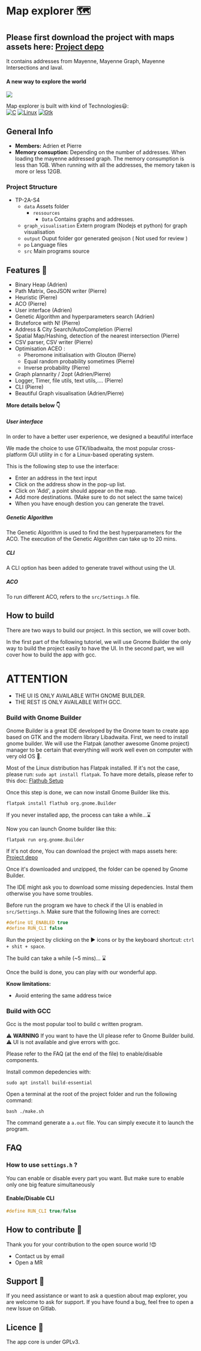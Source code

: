# Map explorer 🗺️

## Please first download the project with maps assets here: [Project depo](https://www.home-cloud.fr/s/CxTpFrEzSEZ23jW)
It contains addresses from Mayenne, Mayenne Graph, Mayenne Intersections and laval.

[//]: # (To view this page with graphic comfort please follow this link:)
[//]: # (https://github.com/0xPierre/ClassificationTP)

#### A new way to explore the world


![](./doc/map.png)

Map explorer is built with kind of Technologies😃:  
[![C](https://img.shields.io/badge/C-3178c6?style=for-the-badge&logo=c&labelColor=gray)](https://scratch.mit.edu/)
[![Linux](https://img.shields.io/badge/Linux-DD0031?style=for-the-badge&logo=linux&labelColor=gray)](https://kernel.org)
[![Gtk](https://img.shields.io/badge/gtk-DD031?style=for-the-badge&logo=gtk&labelColor=gray)](https://www.gtk.org/)

## General Info


- **Members:** Adrien et Pierre
- **Memory consuption:** Depending on the number of addresses. When loading the mayenne addressed graph. The memory consumption is less than 1GB. When running with all the addresses, the memory taken is more or less 12GB.

### Project Structure

- TP-2A-S4
    * `data`  Assets folder
      * `ressources`
        * `Data` Contains graphs and addresses.
    * `graph_visualisation` Extern program (Nodejs et python) for graph visualisation
    * `output` Ouput folder gor generated geojson ( Not used for review )
    * `po` Language files
    * `src` Main programs source 

## Features 🚄

- Binary Heap (Adrien)
- Path Matrix, GeoJSON writer (Pierre) 
- Heuristic (Pierre)
- ACO (Pierre)
- User interface (Adrien)
- Genetic Algorithm and hyperparameters search (Adrien)
- Bruteforce with N! (Pierre)
- Address & City Search/AutoCompletion (Pierre)
- Spatial Map/Hashing, detection of the nearest intersection (Pierre)
- CSV parser, CSV writer (Pierre)
- Optimisation ACEO :
  - Pheromone initialisation with Glouton (Pierre)
  - Equal random probability sometimes (Pierre)
  - Inverse probability (Pierre)
- Graph plannarity / 2opt (Adrien/Pierre)
- Logger, Timer, file utils, text utils,.... (Pierre)
- CLI (Pierre)
- Beautiful Graph visualisation (Adrien/Pierre)

**More details below 👇️**

##### User interface
In order to have a better user experience, we designed a beautiful interface

We made the choice to use GTK/libadwaita, the most popular cross-platform GUI utility in c for a Linux-based operating system.

This is the following step to use the interface:

- Enter an address in the text input
- Click on the address show in the pop-up list.
- Click on 'Add', a point should appear on the map.
- Add more destinations. (Make sure to do not select the same twice)
- When you have enough destion you can generate the travel.

##### Genetic Algorithm
The Genetic Algorithm is used to find the best hyperparameters for the ACO.
The execution of the Genetic Algorithm can take up to 20 mins.

##### CLI
A CLI option has been added to generate travel without using the UI.

##### ACO
To run different ACO, refers to the `src/Settings.h` file.

## How to build

There are two ways to build our project. In this section, we will cover both.

In the first part of the following tutoriel, we will use Gnome Builder the only way to build the project easily to have the UI.
In the second part, we will cover how to build the app with gcc.

# ATTENTION
- THE UI IS ONLY AVAILABLE WITH GNOME BUILDER.
- THE REST IS ONLY AVAILABLE WITH GCC.

### Build with Gnome Builder

Gnome Builder is a great IDE developed by the Gnome team to create app based on GTK and the modern library Libadwaita.
First, we need to install gnome builder. We will use the Flatpak (another awesome Gnome project) manager to be certain that everything will work well even on computer with very old OS 🤪.

Most of the Linux distribution has Flatpak installed. If it's not the case, please run: `sudo apt install flatpak`.
To have more details, please refer to this doc: [Flathub Setup](https://flathub.org/setup)

Once this step is done, we can now install Gnome Builder like this.

```shell
flatpak install flathub org.gnome.Builder
```

If you never installed app, the process can take a while...⌛️

Now you can launch Gnome builder like this:

```shell
flatpak run org.gnome.Builder
```

If it's not done, You can download the project with maps assets here: [Project depo](https://www.home-cloud.fr/s/CxTpFrEzSEZ23jW)

Once it's downloaded and unzipped, the folder can be opened by Gnome Builder.

The IDE might ask you to download some missing depedencies. Instal them otherwise you have some troubles.

Before run the program we have to check if the UI is enabled in `src/Settings.h`.
Make sure that the following lines are correct:

```c
#define UI_ENABLED true
#define RUN_CLI false
```

Run the project by clicking on the ▶️ icons or by the keyboard shortcut: `ctrl + shit + space`.

The build can take a while (~5 mins)... ⌛️ 

Once the build is done, you can play with our wonderful app.

**Know limitations:**
- Avoid entering the same address twice

### Build with GCC

Gcc is the most popular tool to build c written program.

⚠️ **WARNING**
If you want to have the UI please refer to Gnome Builder build. ⚠️
UI is not available and give errors with gcc.

Please refer to the FAQ (at the end of the file) to enable/disable components.

Install common depedencies with:

```shell
sudo apt install build-essential
```

Open a terminal at the root of the project folder and run the following command:


```shell
bash ./make.sh
```

The command generate a `a.out` file. You can simply execute it to launch the program.

## FAQ

### How to use `settings.h` ?

You can enable or disable every part you want. But make sure to enable only one big feature simultaneously

#### Enable/Disable CLI

```c
#define RUN_CLI true/false
```

## How to contribute 🚀

Thank you for your contribution to the open source world !😍

- Contact us by email
- Open a MR

## Support 🛟

If you need assistance or want to ask a question about map explorer, you are welcome to ask for support. If you have found a bug, feel free to open a new Issue on Gitlab.

## Licence 📜

The app core is under GPLv3.
